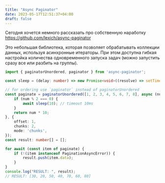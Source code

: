 ```yaml
---
title: "Async Paginator"
date: 2023-05-17T12:51:37+04:00
draft: false
---
```


Сегодня хочется немного рассказать про собственную наработку https://github.com/lexich/async-paginator

Это небольшая библиотека, которая позволяет обрабатывать коллекции данных, используя асинхронные итераторы. При этом доступна гибкая настройка количества одновременного запуска задач (можно запустить сразу все или разбить на группы).

```ts
import { paginatorUnordered, paginator } from 'async-paginator';

const sleep = (delay: number) => new Promise<void>((resolve) => setTimeout(resolve, delay));

// for ordering use `paginator` instead of paginatorUnordered
const paginate = paginatorUnordered([1, 2, 3, 4, 5, 6, 7, 8], async (num) => {
	if (num % 2 === 0) {
		await sleep(10); // timeout 10ms
	}
	return num * 10;
}, {
	offset: 1,
	chunks: 2,
	mode: 'chunks',
});
const result: number[] = [];

for await (const item of paginate) {
	if (!(item instanceof PaginationAsyncError)) {
		result.push(item.data);
	}
}
console.log("RESULT: ", result);
// RESULT: [30, 20, 50, 40, 70, 60, 80]
```
